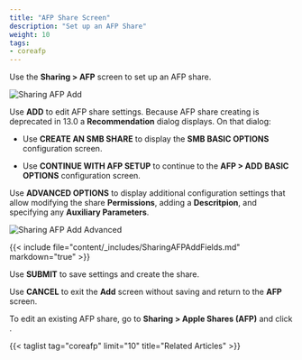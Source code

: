 ```yaml
---
title: "AFP Share Screen"
description: "Set up an AFP Share"
weight: 10
tags:
- coreafp
---
```



Use the **Sharing > AFP** screen to set up an AFP share.

![Sharing AFP Add](/images/CORE/12.0/SharingAFPAdd.png "Sharing AFP Add")

Use **ADD** to edit AFP share settings. Because AFP share creating is deprecated in 13.0 a **Recommendation** dialog displays. On that dialog:

* Use **CREATE AN SMB SHARE** to display the **SMB BASIC OPTIONS** configuration screen.  

* Use **CONTINUE WITH AFP SETUP** to continue to the **AFP > ADD** **BASIC OPTIONS** configuration screen.

Use **ADVANCED OPTIONS** to display additional configuration settings that allow modifying the share **Permissions**, adding a **Descritpion**, and specifying any **Auxiliary Parameters**.

![Sharing AFP Add Advanced](/images/CORE/12.0/SharingAFPAddAdvanced.png "Sharing AFP Add Advanced")

{{< include file="content/_includes/SharingAFPAddFields.md" markdown="true" >}}

Use **SUBMIT** to save settings and create the share.

Use **CANCEL** to exit the **Add** screen without saving and return to the **AFP** screen.

To edit an existing AFP share, go to **Sharing > Apple Shares (AFP)** and click <i class="fa fa-ellipsis-v" aria-hidden="true" title="Options"></i>.

{{< taglist tag="coreafp" limit="10" title="Related Articles" >}}